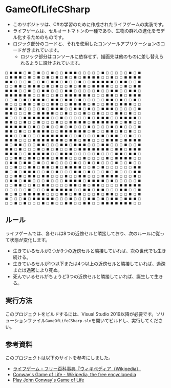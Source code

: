 # GameOfLifeCSharp

- このリポジトリは、C#の学習のために作成されたライフゲームの実装です。
- ライフゲームは、セルオートマトンの一種であり、生物の群れの進化をモデル化するためのものです。
- ロジック部分のコードと、それを使用したコンソールアプリケーションのコードが含まれています。
    - ロジック部分はコンソールに依存せず、描画先は他のものに差し替えられるように設計されています。

```
□ ■ ■ ■ □ ■ □ ■ □ □ ■ □ □ ■ ■ ■ □ □ □ □ □ ■ □ □ □ □ □ ■ □ ■
□ ■ ■ ■ □ ■ □ ■ □ ■ □ ■ □ ■ □ ■ □ ■ ■ ■ ■ □ □ ■ □ □ ■ ■ ■ ■
■ ■ □ □ □ ■ □ □ ■ □ ■ ■ □ ■ □ □ ■ □ □ ■ ■ ■ ■ ■ □ ■ ■ □ □ ■
□ □ ■ ■ □ ■ ■ ■ □ ■ □ ■ □ □ ■ □ ■ ■ □ ■ ■ ■ ■ □ □ □ ■ □ ■ ■
■ ■ ■ □ □ ■ □ □ ■ ■ □ □ □ ■ ■ □ □ □ □ □ ■ □ □ ■ ■ □ □ ■ ■ □
■ ■ ■ ■ ■ ■ □ □ ■ □ □ ■ □ ■ ■ ■ ■ ■ ■ □ □ □ ■ ■ □ ■ □ ■ ■ ■
□ □ ■ □ ■ □ ■ ■ ■ □ ■ ■ □ ■ ■ □ ■ □ □ □ □ □ ■ ■ □ ■ □ □ ■ □
■ □ □ □ ■ ■ □ ■ □ □ ■ ■ □ □ ■ ■ ■ ■ □ ■ □ □ ■ ■ □ ■ ■ ■ □ □
■ ■ □ ■ □ □ □ □ ■ □ ■ ■ ■ □ □ ■ ■ □ ■ □ □ ■ ■ ■ □ □ □ □ □ ■
■ ■ □ □ □ ■ □ ■ ■ ■ ■ □ □ ■ □ □ □ ■ □ □ ■ □ □ □ ■ ■ □ ■ □ □
■ □ □ □ ■ ■ ■ ■ ■ ■ □ □ ■ □ □ □ □ □ ■ □ ■ ■ ■ □ □ ■ ■ ■ ■ □
■ ■ □ □ ■ □ □ ■ □ □ □ ■ □ □ ■ ■ ■ ■ □ ■ ■ ■ ■ ■ ■ □ ■ ■ □ □
■ ■ ■ ■ ■ □ ■ □ □ ■ □ □ ■ □ ■ □ □ □ ■ □ □ □ □ ■ □ ■ □ □ □ ■
■ ■ □ ■ □ □ ■ ■ ■ ■ □ □ ■ ■ ■ ■ ■ ■ □ ■ □ □ ■ ■ □ ■ □ ■ □ □
■ ■ □ □ ■ □ □ □ ■ ■ ■ ■ ■ ■ □ □ ■ □ □ □ ■ ■ □ ■ ■ □ □ ■ □ □
■ ■ ■ □ □ □ ■ ■ ■ ■ ■ ■ ■ □ ■ ■ □ ■ ■ □ □ □ ■ ■ ■ □ ■ ■ ■ ■
■ □ ■ ■ □ □ □ ■ ■ □ □ □ ■ ■ □ ■ ■ ■ □ □ □ ■ ■ □ □ □ ■ □ □ ■
■ ■ □ ■ □ □ □ ■ □ ■ □ ■ □ □ ■ □ ■ ■ ■ ■ ■ ■ ■ □ ■ ■ □ ■ ■ ■
■ ■ ■ □ □ ■ ■ ■ ■ ■ □ □ ■ ■ ■ □ □ □ □ □ ■ □ □ □ ■ ■ □ ■ ■ □
□ □ ■ ■ □ ■ ■ □ ■ ■ □ ■ ■ ■ □ □ □ ■ □ □ □ □ ■ □ ■ ■ ■ ■ □ □
□ ■ ■ □ ■ ■ □ ■ □ □ ■ □ □ □ □ ■ □ □ ■ □ ■ □ □ □ ■ □ □ ■ □ □
□ □ ■ □ □ ■ ■ □ ■ ■ □ ■ □ ■ ■ ■ ■ □ □ ■ □ ■ □ □ □ □ □ □ ■ ■
■ □ ■ □ ■ ■ ■ □ □ ■ □ ■ □ □ □ ■ ■ □ ■ □ □ □ ■ □ ■ □ □ □ ■ ■
□ □ ■ ■ □ ■ ■ □ ■ ■ □ □ □ ■ □ □ ■ ■ □ □ □ ■ ■ ■ ■ □ □ □ ■ □
□ ■ ■ □ ■ ■ □ □ □ ■ □ □ □ ■ ■ ■ ■ □ ■ ■ ■ ■ □ ■ □ □ □ □ □ ■
□ □ ■ ■ □ □ ■ □ ■ ■ □ □ □ □ ■ ■ □ ■ □ ■ ■ □ □ □ □ ■ ■ ■ ■ ■
□ □ □ □ □ ■ □ □ □ ■ ■ ■ ■ ■ ■ □ □ ■ ■ □ ■ ■ □ □ □ ■ ■ □ □ ■
■ □ ■ □ ■ ■ ■ ■ ■ □ □ □ ■ ■ □ ■ ■ □ □ □ ■ □ ■ ■ □ □ □ ■ □ ■
■ □ □ □ ■ □ ■ ■ ■ ■ ■ □ □ □ ■ □ □ □ ■ ■ □ ■ □ ■ ■ □ ■ ■ ■ □
□ □ ■ □ ■ □ □ □ ■ □ ■ □ □ ■ ■ □ □ ■ ■ □ □ ■ ■ ■ ■ ■ ■ ■ □ □
```

## ルール

ライフゲームでは、各セルは8つの近傍セルと隣接しており、次のルールに従って状態が変化します。

- 生きているセルが2つか3つの近傍セルと隣接していれば、次の世代でも生き続ける。
- 生きているセルが1つ以下または4つ以上の近傍セルと隣接していれば、過疎または過密により死ぬ。
- 死んでいるセルがちょうど3つの近傍セルと隣接していれば、誕生して生きる。

## 実行方法

このプロジェクトをビルドするには、Visual Studio 2019以降が必要です。ソリューションファイル`GameOfLifeCSharp.sln`を開いてビルドし、実行してください。

## 参考資料

このプロジェクトは以下のサイトを参考にしました。

- [ライフゲーム - フリー百科事典『ウィキペディア（Wikipedia）](https://ja.wikipedia.org/wiki/%E3%83%A9%E3%82%A4%E3%83%95%E3%82%B2%E3%83%BC%E3%83%A0)
- [Conway's Game of Life - Wikipedia, the free encyclopedia](https://conwaylife.com/)
- [Play John Conway's Game of Life](https://playgameoflife.com/)